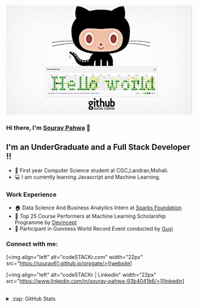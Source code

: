 <img src="https://github.com/Sourav61/Sourav61/blob/master/OIP.jpg" alt="Github Contributions"></img>

### Hi there, I'm [Sourav Pahwa](https://sourav61.github.io/progate/) 👋

## I'm an UnderGraduate and a Full Stack Developer !!

- 🏡 First year Computer Science student at CGC,Landran,Mohali.
- 💻 I am currently learning Javascript and Machine Learning.

### Work Experience

- 🏠 Data Science And Business Analytics Intern at [Sparks Foundation](https://www.thesparksfoundationsingapore.org/)
- 🏢 Top 25 Course Performers at Machine Learning Scholarship Programme by [Devincept](https://devincept.tech/)
- 🙂 Participant in Gunniess World Record Event conducted by [Guvi](https://www.guvi.in/)


### Connect with me:

[<img align="left" alt="codeSTACKr.com" width="22px" src="https://sourav61.github.io/progate/>][website]

[<img align="left" alt="codeSTACKr | LinkedIn" width="22px" src="https://www.linkedin.com/in/sourav-pahwa-93b4041b6/>][linkedin]

<br />

<details>
  <summary>:zap: GitHub Stats</summary>

  <img align="left" alt="codeSTACKr's GitHub Stats" src="https://github-readme-stats.codestackr.vercel.app/api?username=codeSTACKr&show_icons=true&hide_border=true" />

</details>

[website]: https://codeSTACKr.com
[course]: http://vsCodeHero.com
[twitter]: https://twitter.com/codeSTACKr
[youtube]: https://youtube.com/codeSTACKr
[instagram]: https://instagram.com/codeSTACKr
[linkedin]: https://linkedin.com/in/codeSTACKr
[webdevplaylist]: https://www.youtube.com/playlist?list=PLkwxH9e_vrAJ0WbEsFA9W3I1W-g_BTsbt
[jsplaylist]: https://www.youtube.com/playlist?list=PLkwxH9e_vrALRJKu7wfXby3MKeflhTu6B
[cssplaylist]: https://www.youtube.com/playlist?list=PLkwxH9e_vrALSdvZuEh6gqQdmDoDIoqz4
[reactplaylist]: https://www.youtube.com/playlist?list=PLkwxH9e_vrAK4TdffpxKY3QGyHCpxFcQ0

